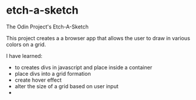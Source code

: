 # etch-a-sketch

The Odin Project's Etch-A-Sketch

This project creates a a browser app that allows the user to draw in various colors on a grid. 

I have learned: 
- to creates divs in javascript and place inside a container
- place divs into a grid formation
- create hover effect
- alter the size of a grid based on user input
- 